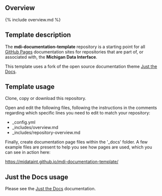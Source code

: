 ## Overview
{% include overview.md %}
<div style="display: {% if site %} none {% else %} block {% endif %};">
  
## Template description

The **mdi-documentation-template** repository is a starting point
for all 
[GitHub Pages](https://docs.github.com/en/pages/getting-started-with-github-pages/about-github-pages)
documentation sites for repositories that are 
part of, or associated with, the **Michigan Data Interface**.

This template uses a fork of the open source documentation theme 
[Just the Docs](https://pmarsceill.github.io/just-the-docs/).

## Template usage

Clone, copy or download this repository. 

Open and edit the following files, following the instructions in the comments
regarding which specific lines you need to edit to match your repository:

- _config.yml
- _includes/overview.md
- _includes/repository-overview.md

Finally, create documentation page files within the '_docs' folder.
A few example files are present to help you see how pages are used,
which you can see in action here:

https://midataint.github.io/mdi-documentation-template/

## Just the Docs usage

Please see the 
[Just the Docs](https://pmarsceill.github.io/just-the-docs/) 
documentation.

<!---
## Bug note

Given how GitHub Pages are
built, you _cannot_ include Jekyll front matter in README.md. If you do,
you will get a 404 Page Not Found error. Accordingly, you
_cannot_ use 'nav_exclude' to prevent README.md from being indexed by
Just the Docs, nor can you use 'nav_order' to force it to be listed first.
You also _cannot_ simply remove README.md as this will 
also cause GitHub Pages to return a 404 error. Ensuring that README.md
is always present but last is an effective workaround for this behavior.
--->

</div>

